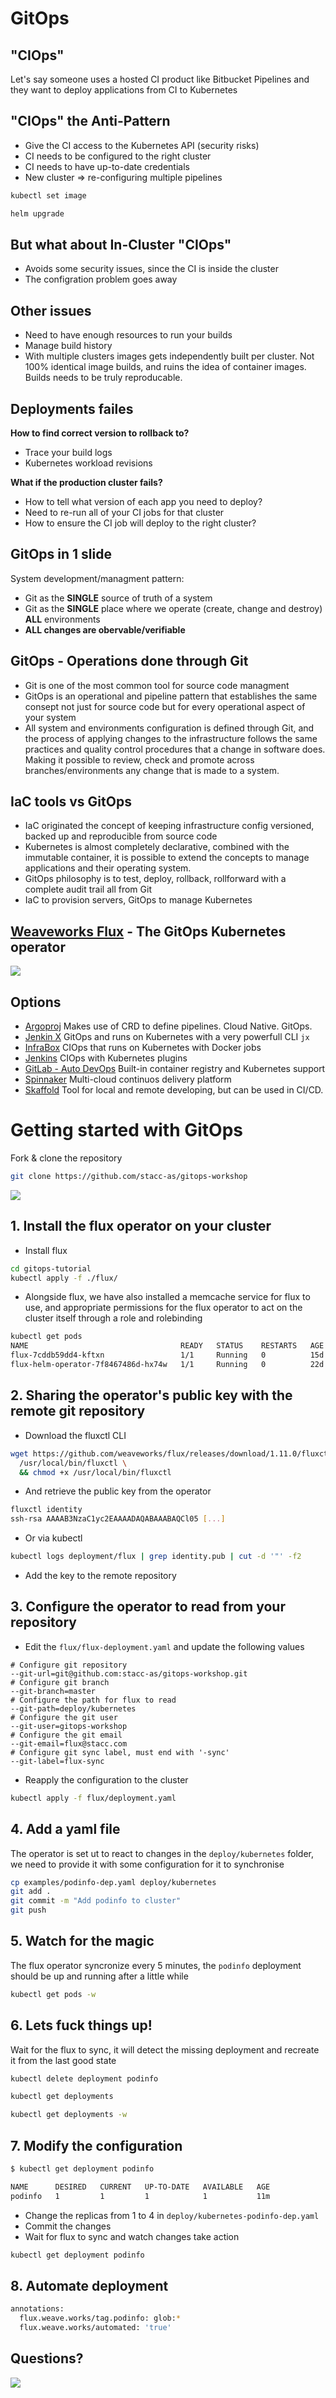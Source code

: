 # GitOps



## "CIOps"

Let's say someone uses a hosted CI product like Bitbucket Pipelines and they want to deploy applications from CI to Kubernetes


## "CIOps" the Anti-Pattern
- Give the CI access to the Kubernetes API (security risks)
- CI needs to be configured to the right cluster
- CI needs to have up-to-date credentials
- New cluster => re-configuring multiple pipelines

```bash
kubectl set image

helm upgrade
```


## But what about In-Cluster "CIOps"
- Avoids some security issues, since the CI is inside the cluster
- The configration problem goes away


## Other issues
- Need to have enough resources to run your builds
- Manage build history
- With multiple clusters images gets independently built per cluster. Not 100% identical image builds, and ruins the idea of container images. Builds needs to be truly reproducable.



## Deployments failes
**How to find correct version to rollback to?**
- Trace your build logs
- Kubernetes workload revisions

**What if the production cluster fails?**
- How to tell what version of each app you need to deploy?
- Need to re-run all of your CI jobs for that cluster
- How to ensure the CI job will deploy to the right cluster?



## GitOps in 1 slide

System development/managment pattern:
- Git as the **SINGLE** source of truth of a system
- Git as the **SINGLE** place where we operate (create, change and destroy) **ALL** environments
- **ALL changes are obervable/verifiable**


## GitOps - Operations done through Git
- Git is one of the most common tool for source code managment
- GitOps is an operational and pipeline pattern that establishes the same consept not just for source code but for every operational aspect of your system
- All system and environments configuration is defined through Git, and the process of applying changes to the infrastructure follows the same practices and quality control procedures that a change in software does. Making it possible to review, check and promote across branches/environments any change that is made to a system.


## IaC tools vs GitOps
- IaC originated the concept of keeping infrastructure config versioned, backed up and reproducible from source code
- Kubernetes is almost completely declarative, combined with the immutable container, it is possible to extend the concepts to manage applications and their operating system.
- GitOps philosophy is to test, deploy, rollback, rollforward with a complete audit trail all from Git
- IaC to provision servers, GitOps to manage Kubernetes



## [Weaveworks Flux](https://github.com/weaveworks/flux) - The GitOps Kubernetes operator
<img class="plain" src="slides/deployment-pipeline.png" heigth="400px">


## Options
- [Argoproj](https://argoproj.github.io/argo) Makes use of CRD to define pipelines. Cloud Native. GitOps.
- [Jenkin X](https://jenkins-x.io) GitOps and runs on Kubernetes with a very powerfull CLI `jx`
- [InfraBox](https://www.infrabox.net/) CIOps that runs on Kubernetes with Docker jobs
- [Jenkins](https://jenkins.io/) CIOps with Kubernetes plugins
- [GitLab - Auto DevOps](https://docs.gitlab.com/ee/topics/autodevops/) Built-in container registry and Kubernetes support
- [Spinnaker](https://www.spinnaker.io/) Multi-cloud continuos delivery platform
- [Skaffold](https://github.com/GoogleContainerTools/skaffold) Tool for local and remote developing, but can be used in CI/CD.



# Getting started with GitOps
Fork & clone the repository

```bash
git clone https://github.com/stacc-as/gitops-workshop
```

<img class="plain" src="https://media.giphy.com/media/oS8pRFxbD0d44/giphy.gif" heigth="400px">


## 1. Install the flux operator on your cluster
- Install flux
```bash
cd gitops-tutorial
kubectl apply -f ./flux/
```
- Alongside flux, we have also installed a memcache service for flux to use, and appropriate permissions for the flux operator to act on the cluster itself through a role and rolebinding
```bash
kubectl get pods
NAME                                  READY   STATUS    RESTARTS   AGE
flux-7cddb59dd4-kftxn                 1/1     Running   0          15d
flux-helm-operator-7f8467486d-hx74w   1/1     Running   0          22d
```


## 2. Sharing the operator's public key with the remote git repository
- Download the fluxctl CLI
```bash
wget https://github.com/weaveworks/flux/releases/download/1.11.0/fluxctl_linux_amd64 \
  /usr/local/bin/fluxctl \
  && chmod +x /usr/local/bin/fluxctl
```
- And retrieve the public key from the operator
```bash
fluxctl identity
ssh-rsa AAAAB3NzaC1yc2EAAAADAQABAAABAQCl05 [...]
```
- Or via kubectl
```bash
kubectl logs deployment/flux | grep identity.pub | cut -d '"' -f2
```
- Add the key to the remote repository


## 3. Configure the operator to read from your repository
- Edit the `flux/flux-deployment.yaml` and update the following values
```
# Configure git repository
--git-url=git@github.com:stacc-as/gitops-workshop.git
# Configure git branch
--git-branch=master
# Configure the path for flux to read
--git-path=deploy/kubernetes
# Configure the git user
--git-user=gitops-workshop
# Configure the git email
--git-email=flux@stacc.com
# Configure git sync label, must end with '-sync'
--git-label=flux-sync
```
- Reapply the configuration to the cluster
```bash
kubectl apply -f flux/deployment.yaml
```


## 4. Add a yaml file
The operator is set ut to react to changes in the `deploy/kubernetes` folder, we need to provide it with some configuration for it to synchronise
```bash
cp examples/podinfo-dep.yaml deploy/kubernetes
git add .
git commit -m "Add podinfo to cluster"
git push
```


## 5. Watch for the magic
The flux operator syncronize every 5 minutes, the `podinfo` deployment should be up and running after a little while
```bash
kubectl get pods -w
```


## 6. Lets fuck things up!
Wait for the flux to sync, it will detect the missing deployment and recreate it from the last good state
```bash
kubectl delete deployment podinfo

kubectl get deployments

kubectl get deployments -w
```


## 7. Modify the configuration
```bash
$ kubectl get deployment podinfo

NAME      DESIRED   CURRENT   UP-TO-DATE   AVAILABLE   AGE
podinfo   1         1         1            1           11m
```

- Change the replicas from 1 to 4 in `deploy/kubernetes-podinfo-dep.yaml`
- Commit the changes
- Wait for flux to sync and watch changes take action
```bash
kubectl get deployment podinfo
```


## 8. Automate deployment
```bash
annotations:
  flux.weave.works/tag.podinfo: glob:*
  flux.weave.works/automated: 'true'
```



## Questions?

<img class="plain" src="https://media.giphy.com/media/DfbpTbQ9TvSX6/giphy.gif" heigth="400px">
